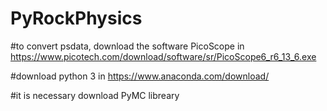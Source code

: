 # PyRockPhysics

#to convert psdata, download the software PicoScope in https://www.picotech.com/download/software/sr/PicoScope6_r6_13_6.exe

#download python 3 in https://www.anaconda.com/download/

#it is necessary download PyMC libreary
